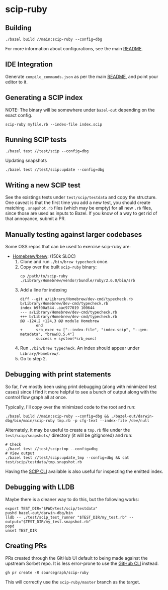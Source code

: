 # scip-ruby

## Building

```
./bazel build //main:scip-ruby --config=dbg
```

For more information about configurations, see the main [README](./README.md).

## IDE Integration

Generate `compile_commands.json` as per the main [README](./README.md),
and point your editor to it.

## Generating a SCIP index

NOTE: The binary will be somewhere under `bazel-out` depending on the exact config.

```
scip-ruby myfile.rb --index-file index.scip
```

## Running SCIP tests

```
./bazel test //test/scip --config=dbg
```

Updating snapshots

```
./bazel test //test/scip:update --config=dbg
```

## Writing a new SCIP test

See the existings tests under `test/scip/testdata`
and copy the structure. One caveat is that the first time
you add a new test, you should create matching `.snapshot.rb` files
(which may be empty) for all new `.rb` files,
since those are used as inputs to Bazel.
If you know of a way to get rid of that annoyance, submit a PR.

## Manually testing against larger codebases

Some OSS repos that can be used to exercise scip-ruby are:
- [Homebrew/brew](https://github.com/Homebrew/brew): (150k SLOC)
  1. Clone and run `./bin/brew typecheck` once.
  2. Copy over the built `scip-ruby` binary:
      ```
      cp /path/to/scip-ruby ./Library/Homebrew/vendor/bundle/ruby/2.6.0/bin/srb
      ```
  3. Add a line for indexing 
      ```
      diff --git a/Library/Homebrew/dev-cmd/typecheck.rb b/Library/Homebrew/dev-cmd/typecheck.rb
      index b9f00a544..aac977019 100644
      --- a/Library/Homebrew/dev-cmd/typecheck.rb
      +++ b/Library/Homebrew/dev-cmd/typecheck.rb
      @@ -124,2 +124,3 @@ module Homebrew
             end
      +      srb_exec += ["--index-file", "index.scip", "--gem-metadata", "brew@3.5.4"]
             success = system(*srb_exec)
      ```
  4. Run `./bin/brew typecheck`. An index should appear under `Library/Homebrew/`.
  5. Go to step 2.

## Debugging with print statements

So far, I've mostly been using print debugging
(along with minimized test cases)
since I find it more helpful to see a bunch of output
along with the control flow graph all at once.

Typically, I'll copy over the minimized code
to the root and run:

```
./bazel build //main:scip-ruby --config=dbg && ./bazel-out/darwin-dbg/bin/main/scip-ruby tmp.rb -p cfg-text --index-file /dev/null
```

Alternately, it may be useful to create a `tmp.rb`
file under the `test/scip/snapshots/` directory
(it will be gitignored) and run:

```
# Check
./bazel test //test/scip:tmp --config=dbg
# View output
./bazel test //test/scip:update_tmp --config=dbg && cat test/scip/testdata/tmp.snapshot.rb
```

Having the [SCIP CLI](https://github.com/sourcegraph/scip) available
is also useful for inspecting the emitted index.

## Debugging with LLDB

Maybe there is a cleaner way to do this,
but the following works:

```
export TEST_DIR="$PWD/test/scip/testdata"
pushd bazel-out/darwin-dbg/bin
lldb -- ./test/scip_test_runner "$TEST_DIR/my_test.rb" --output="$TEST_DIR/my_test.snapshot.rb"
popd
unset TEST_DIR
```

## Creating PRs

PRs created through the GitHub UI default to being made
against the upstream Sorbet repo. It is less error-prone
to use the [GitHub CLI](https://cli.github.com/) instead.

```
gh pr create -R sourcegraph/scip-ruby
```

This will correctly use the `scip-ruby/master` branch as the target.
